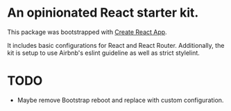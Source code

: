 # An opinionated React starter kit.
This package was bootstrapped with [Create React App](https://github.com/facebook/create-react-app).

It includes basic configurations for React and React Router.
Additionally, the kit is setup to use Airbnb's eslint guideline as well as strict stylelint.

# TODO
* Maybe remove Bootstrap reboot and replace with custom configuration.
